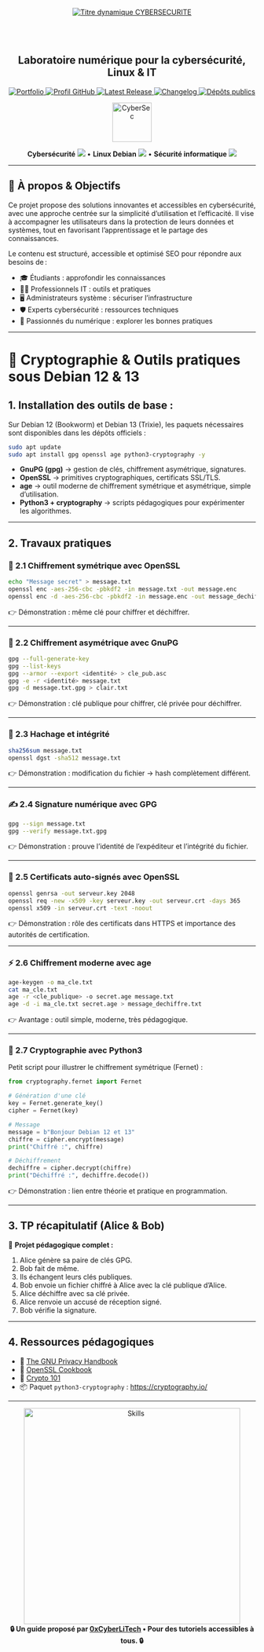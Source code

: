 <div align="center">

  <br></br>
  
  <a href="https://github.com/0xCyberLiTech">
  <img src="https://readme-typing-svg.herokuapp.com?font=JetBrains+Mono&size=50&duration=6000&pause=1000000000&color=FF0048&center=true&vCenter=true&width=1100&lines=%3ECYBERSECURITE_" alt="Titre dynamique CYBERSECURITE" />
  </a>
  
  <br></br>

  <h2>Laboratoire numérique pour la cybersécurité, Linux & IT</h2>
  
  <p align="center">
      <a href="https://0xcyberlitech.github.io/">
        <img src="https://img.shields.io/badge/Portfolio-0xCyberLiTech-181717?logo=github&style=flat-square" alt="Portfolio" />
      </a>
      <a href="https://github.com/0xCyberLiTech">
        <img src="https://img.shields.io/badge/Profil-GitHub-181717?logo=github&style=flat-square" alt="Profil GitHub" />
      </a>
      <a href="https://github.com/0xCyberLiTech/Cybersecurite/releases/latest">
        <img src="https://img.shields.io/github/v/release/0xCyberLiTech/Cybersecurite?label=version" alt="Latest Release" />
      </a>
      <a href="https://github.com/0xCyberLiTech/Cybersecurite/blob/main/CHANGELOG.md">
        <img src="https://img.shields.io/badge/📄%20CHANGELOG-Cybersecurite-blue" alt="Changelog" />
      </a>
      <a href="https://github.com/0xCyberLiTech?tab=repositories">
        <img src="https://img.shields.io/badge/Dépôts-publics-blue?style=flat-square" alt="Dépôts publics" />
      </a>
  </p>

</div>

<div align="center">
  <img src="https://img.icons8.com/fluency/96/000000/cyber-security.png" alt="CyberSec" width="80"/>
</div>

<div align="center">
  <p>
    <strong>Cybersécurité</strong> <img src="https://img.icons8.com/color/24/000000/lock--v1.png"/> • <strong>Linux Debian</strong> <img src="https://img.icons8.com/color/24/000000/linux.png"/> • <strong>Sécurité informatique</strong> <img src="https://img.icons8.com/color/24/000000/shield-security.png"/>
  </p>
</div>

---

## 🚀 À propos & Objectifs

Ce projet propose des solutions innovantes et accessibles en cybersécurité, avec une approche centrée sur la simplicité d’utilisation et l’efficacité. Il vise à accompagner les utilisateurs dans la protection de leurs données et systèmes, tout en favorisant l’apprentissage et le partage des connaissances.

Le contenu est structuré, accessible et optimisé SEO pour répondre aux besoins de :
- 🎓 Étudiants : approfondir les connaissances
- 👨‍💻 Professionnels IT : outils et pratiques
- 🖥️ Administrateurs système : sécuriser l’infrastructure
- 🛡️ Experts cybersécurité : ressources techniques
- 🚀 Passionnés du numérique : explorer les bonnes pratiques

---

# 📘 Cryptographie & Outils pratiques sous Debian 12 & 13

## 1. Installation des outils de base :

Sur Debian 12 (Bookworm) et Debian 13 (Trixie), les paquets nécessaires sont disponibles dans les dépôts officiels :

```bash
sudo apt update
sudo apt install gpg openssl age python3-cryptography -y
```

- **GnuPG (gpg)** → gestion de clés, chiffrement asymétrique, signatures.  
- **OpenSSL** → primitives cryptographiques, certificats SSL/TLS.  
- **age** → outil moderne de chiffrement symétrique et asymétrique, simple d’utilisation.  
- **Python3 + cryptography** → scripts pédagogiques pour expérimenter les algorithmes.  

---

## 2. Travaux pratiques

### 🔑 2.1 Chiffrement symétrique avec OpenSSL
```bash
echo "Message secret" > message.txt
openssl enc -aes-256-cbc -pbkdf2 -in message.txt -out message.enc
openssl enc -d -aes-256-cbc -pbkdf2 -in message.enc -out message_dechiffre.txt
```
👉 Démonstration : même clé pour chiffrer et déchiffrer.  

---

### 🔐 2.2 Chiffrement asymétrique avec GnuPG
```bash
gpg --full-generate-key
gpg --list-keys
gpg --armor --export <identité> > cle_pub.asc
gpg -e -r <identité> message.txt
gpg -d message.txt.gpg > clair.txt
```
👉 Démonstration : clé publique pour chiffrer, clé privée pour déchiffrer.  

---

### 🧩 2.3 Hachage et intégrité
```bash
sha256sum message.txt
openssl dgst -sha512 message.txt
```
👉 Démonstration : modification du fichier → hash complètement différent.  

---

### ✍️ 2.4 Signature numérique avec GPG
```bash
gpg --sign message.txt
gpg --verify message.txt.gpg
```
👉 Démonstration : prouve l’identité de l’expéditeur et l’intégrité du fichier.  

---

### 🔏 2.5 Certificats auto-signés avec OpenSSL
```bash
openssl genrsa -out serveur.key 2048
openssl req -new -x509 -key serveur.key -out serveur.crt -days 365
openssl x509 -in serveur.crt -text -noout
```
👉 Démonstration : rôle des certificats dans HTTPS et importance des autorités de certification.  

---

### ⚡ 2.6 Chiffrement moderne avec age
```bash
age-keygen -o ma_cle.txt
cat ma_cle.txt
age -r <cle_publique> -o secret.age message.txt
age -d -i ma_cle.txt secret.age > message_dechiffre.txt
```
👉 Avantage : outil simple, moderne, très pédagogique.  

---

### 🐍 2.7 Cryptographie avec Python3
Petit script pour illustrer le chiffrement symétrique (Fernet) :

```python
from cryptography.fernet import Fernet

# Génération d'une clé
key = Fernet.generate_key()
cipher = Fernet(key)

# Message
message = b"Bonjour Debian 12 et 13"
chiffre = cipher.encrypt(message)
print("Chiffré :", chiffre)

# Déchiffrement
dechiffre = cipher.decrypt(chiffre)
print("Déchiffré :", dechiffre.decode())
```

👉 Démonstration : lien entre théorie et pratique en programmation.  

---

## 3. TP récapitulatif (Alice & Bob)
🎯 **Projet pédagogique complet :**  
1. Alice génère sa paire de clés GPG.  
2. Bob fait de même.  
3. Ils échangent leurs clés publiques.  
4. Bob envoie un fichier chiffré à Alice avec la clé publique d’Alice.  
5. Alice déchiffre avec sa clé privée.  
6. Alice renvoie un accusé de réception signé.  
7. Bob vérifie la signature.  

---

## 4. Ressources pédagogiques
- 📖 [The GNU Privacy Handbook](https://www.gnupg.org/gph/en/manual.html)  
- 📖 [OpenSSL Cookbook](https://www.feistyduck.com/library/openssl-cookbook/)  
- 📖 [Crypto 101](https://crypto101.io/)  
- 📦 Paquet `python3-cryptography` : <https://cryptography.io/>  

---

<div align="center">
  <a href="https://github.com/0xCyberLiTech" target="_blank" rel="noopener">
    <img src="https://skillicons.dev/icons?i=linux,debian,bash,docker,nginx,git,vim,python,markdown" alt="Skills" width="440">
  </a>
</div>

<div align="center">
  <b>🔒 Un guide proposé par <a href="https://github.com/0xCyberLiTech">0xCyberLiTech</a> • Pour des tutoriels accessibles à tous. 🔒</b>
</div>

